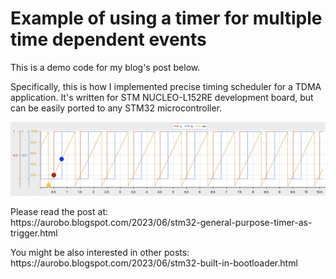# Example of using a timer for multiple time dependent events  

This is a demo code for my blog's post below.<p>Specifically, this is how I implemented precise timing scheduler for a TDMA application.
It's written for STM NUCLEO-L152RE development board, but can be easily ported to any STM32 microcontroller.<p>
![Timing example](/Images/TDMA.png)
<p>
Please read the post at:<br>
https://aurobo.blogspot.com/2023/06/stm32-general-purpose-timer-as-trigger.html
</p><p>
You might be also interested in other posts:<br>
https://aurobo.blogspot.com/2023/06/stm32-built-in-bootloader.html
</p>


